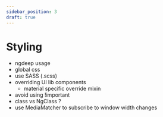 ```yaml
---
sidebar_position: 3
draft: true
---
```

# Styling
- ngdeep usage
- global css
- use SASS (.scss)
- overriding UI lib components
    - material specific override mixin
- avoid using !important
- class vs NgClass ?
- use MediaMatcher to subscribe to window width changes